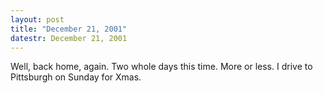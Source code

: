 ```yaml
---
layout: post
title: "December 21, 2001"
datestr: December 21, 2001
---
```


Well, back home, again. Two whole days this time. More or less. I drive to
Pittsburgh on Sunday for Xmas.

